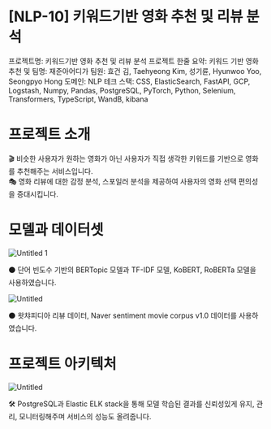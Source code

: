 # [NLP-10] 키워드기반 영화 추천 및 리뷰 분석

프로젝트명: 키워드기반 영화 추천 및 리뷰 분석
프로젝트 한줄 요약: 키워드 기반 영화 추천 및 
팀명: 재준아어디가
팀원: 효건 김, Taehyeong Kim, 성기륜, Hyunwoo Yoo, Seongpyo Hong
도메인: NLP
테크 스택: CSS, ElasticSearch, FastAPI, GCP, Logstash, Numpy, Pandas, PostgreSQL, PyTorch, Python, Selenium, Transformers, TypeScript, WandB, kibana

# 프로젝트 소개

  

<aside>
🎬 비슷한 사용자가 원하는 영화가 아닌 사용자가 직접 생각한 키워드를 기반으로 영화를 추천해주는 서비스입니다.

</aside>

<aside>
🎭 영화 리뷰에 대한 감정 분석, 스포일러 분석을 제공하여 사용자의 영화 선택 편의성을 증대시킵니다.

</aside>

# 모델과 데이터셋

![Untitled 1](https://github.com/boostcampaitech5/level3_nlp_finalproject-nlp-10/assets/126731473/36eb5419-e1dd-4a23-949f-f8704d50dc80)

<aside>
⚫ 단어 빈도수 기반의 BERTopic 모델과 TF-IDF 모델, KoBERT, RoBERTa 모델을 사용하였습니다.

</aside>

![Untitled](%5BNLP-10%5D%20%E1%84%8F%E1%85%B5%E1%84%8B%E1%85%AF%E1%84%83%E1%85%B3%E1%84%80%E1%85%B5%E1%84%87%E1%85%A1%E1%86%AB%20%E1%84%8B%E1%85%A7%E1%86%BC%E1%84%92%E1%85%AA%20%E1%84%8E%E1%85%AE%E1%84%8E%E1%85%A5%E1%86%AB%20%E1%84%86%E1%85%B5%E1%86%BE%20%E1%84%85%E1%85%B5%E1%84%87%E1%85%B2%20%E1%84%87%E1%85%AE%E1%86%AB%E1%84%89%E1%85%A5%E1%86%A8%20c10beb9ff7134ab78e29b7e39c7b0d82/Untitled%201.png)

<aside>
⚫ 왓챠피디아 리뷰 데이터, Naver sentiment movie corpus v1.0 데이터를 사용하였습니다.

</aside>

# 프로젝트 아키텍처

  

![Untitled](%5BNLP-10%5D%20%E1%84%8F%E1%85%B5%E1%84%8B%E1%85%AF%E1%84%83%E1%85%B3%E1%84%80%E1%85%B5%E1%84%87%E1%85%A1%E1%86%AB%20%E1%84%8B%E1%85%A7%E1%86%BC%E1%84%92%E1%85%AA%20%E1%84%8E%E1%85%AE%E1%84%8E%E1%85%A5%E1%86%AB%20%E1%84%86%E1%85%B5%E1%86%BE%20%E1%84%85%E1%85%B5%E1%84%87%E1%85%B2%20%E1%84%87%E1%85%AE%E1%86%AB%E1%84%89%E1%85%A5%E1%86%A8%20c10beb9ff7134ab78e29b7e39c7b0d82/Untitled%202.png)

<aside>
🛠 PostgreSQL과 Elastic ELK stack을 통해 모델 학습된 결과를 신뢰성있게 유지, 관리, 모니터링해주며 서비스의 성능도 올려줍니다.

</aside>

